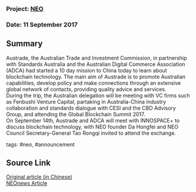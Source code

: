 ### Project: [NEO](../projects/neo.md)
### Date: 11 September 2017
## Summary
  
Austrade, the Australian Trade and Investment Commission, in partnership with Standards Australia and the Australian Digital Commerce Association (ADCA) had started a 10 day mission to China today to learn about blockchain technology.
The main aim of Austrade is to promote Australian capabilities, develop policy and make connections through an extensive global network of contacts, providing quality advice and services.  
During the trip, the Australian delegation will be meeting with VC firms such as Fenbushi Venture Capital, partaking in Australia-China industry collaboration and standards dialogue with CESI and the CBD Advisory Group, and attending the Global Blockchain Summit 2017.  
On September 14th, Austrade and ADCA will meet with INNOSPACE+ to discuss blockchain technology, with NEO founder Da Hongfei and NEO Council Secretary-General Tao Rongqi invited to attend the exchange.
  
tags: #neo, #announcement
## Source Link
[Original article (in Chinese)](https://www.austrade.gov.au/EventViewBookingDetails.aspx?Bck=Y&EventID=25047&m=0%7C0#/event?_k=gtqx3p)    
[NEOnews Article](https://neonewstoday.com/general/austrade-and-acda-to-meet-with-neo-and-innospace/) 
